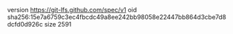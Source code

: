 version https://git-lfs.github.com/spec/v1
oid sha256:15e7a6759c3ec4fbcdc49a8ee242bb98058e22447bb864d3cbe7d8dcfd0d926c
size 2591
